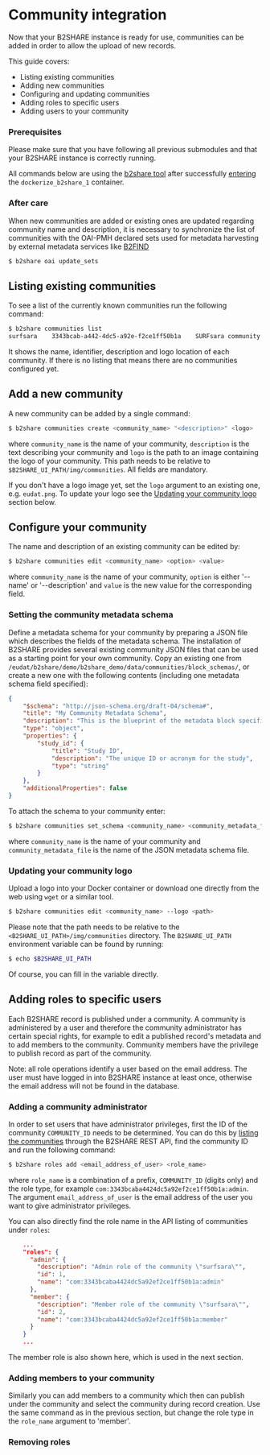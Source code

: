 # Community integration
Now that your B2SHARE instance is ready for use, communities can be added in order to allow the upload of new records.

This guide covers:
- Listing existing communities
- Adding new communities
- Configuring and updating communities
- Adding roles to specific users
- Adding users to your community

### Prerequisites
Please make sure that you have following all previous submodules and that your B2SHARE instance is correctly running.

All commands below are using the [b2share tool](08_Configuration.md#Using-the-b2share-tool) after successfully [entering](08_Configuration.md#Entering-the-Docker-container-environment) the `dockerize_b2share_1` container.

### After care
When new communities are added or existing ones are updated regarding community name and description, it is necessary to synchronize the list of communities with the OAI-PMH declared sets used for metadata harvesting by external metadata services like [B2FIND](https://b2find.eudat.eu)

```sh
$ b2share oai update_sets
```

## Listing existing communities
To see a list of the currently known communities run the following command:

```sh
$ b2share communities list
surfsara    3343bcab-a442-4dc5-a92e-f2ce1ff50b1a    SURFsara community    /img/communities/surfsara.png
```

It shows the name, identifier, description and logo location of each community. If there is no listing that means there are no communities configured yet.

## Add a new community
A new community can be added by a single command:

```sh
$ b2share communities create <community_name> "<description>" <logo>
```

where `community_name` is the name of your community, `description` is the text describing your community and `logo` is the path to an image containing the logo of your community. This path needs to be relative to `$B2SHARE_UI_PATH/img/communities`. All fields are mandatory.

If you don't have a logo image yet, set the `logo` argument to an existing one, e.g. `eudat.png`. To update your logo see the [Updating your community logo](#Updating-your-community-logo) section below.

## Configure your community
The name and description of an existing community can be edited by:

```sh
$ b2share communities edit <community_name> <option> <value>
```

where `community_name` is the name of your community, `option` is either '--name' or '--description' and `value` is the new value for the corresponding field.

### Setting the community metadata schema
Define a metadata schema for your community by preparing a JSON file which describes the fields of the metadata schema. The installation of B2SHARE provides several existing community JSON files that can be used as a starting point for your own community. Copy an existing one from `/eudat/b2share/demo/b2share_demo/data/communities/block_schemas/`, or create a new one with the following contents (including one metadata schema field specified):

```json
{
    "$schema": "http://json-schema.org/draft-04/schema#",
    "title": "My Community Metadata Schema",
    "description": "This is the blueprint of the metadata block specific for My Community community",
    "type": "object",
    "properties": {
        "study_id": {
            "title": "Study ID",
            "description": "The unique ID or acronym for the study",
            "type": "string"
        }
    },
    "additionalProperties": false
}
```

To attach the schema to your community enter:

```sh
$ b2share communities set_schema <community_name> <community_metadata_file>
```

where `community_name` is the name of your community and `community_metadata_file` is the name of the JSON metadata schema file.

### Updating your community logo
Upload a logo into your Docker container or download one directly from the web using `wget` or a similar tool.

```sh
$ b2share communities edit <community_name> --logo <path>
```

Please note that the path needs to be relative to the `<B2SHARE_UI_PATH>/img/communities` directory. The `B2SHARE_UI_PATH` environment variable can be found by running:

```sh
$ echo $B2SHARE_UI_PATH
```

Of course, you can fill in the variable directly.

## Adding roles to specific users
Each B2SHARE record is published under a community. A community is administered by a user and therefore the community administrator has certain special rights, for example to edit a published record's metadata and to add members to the community. Community members have the privilege to publish record as part of the community.

Note: all role operations identify a user based on the email address. The user must have logged in into B2SHARE instance at least once, otherwise the email address will not be found in the database.

### Adding a community administrator
In order to set users that have administrator privileges, first the ID of the community `COMMUNITY_ID` needs to be determined. You can do this by [listing the communities](https://YOUR_B2SHARE/api/communities) through the B2SHARE REST API, find the community ID and run the following command:

```sh
$ b2share roles add <email_address_of_user> <role_name>
```

where `role_name` is a combination of a prefix, `COMMUNITY_ID` (digits only) and the role type, for example `com:3343bcaba4424dc5a92ef2ce1ff50b1a:admin`. The argument `email_address_of_user` is the email address of the user you want to give administrator privileges.

You can also directly find the role name in the API listing of communities under `roles`:

```json
    ...
    "roles": {
      "admin": {
        "description": "Admin role of the community \"surfsara\"",
        "id": 1,
        "name": "com:3343bcaba4424dc5a92ef2ce1ff50b1a:admin"
      },
      "member": {
        "description": "Member role of the community \"surfsara\"",
        "id": 2,
        "name": "com:3343bcaba4424dc5a92ef2ce1ff50b1a:member"
      }
    }
    ...
```

The member role is also shown here, which is used in the next section.

### Adding members to your community
Similarly you can add members to a community which then can publish under the community and select the community during record creation. Use the same command as in the previous section, but change the role type in the `role_name` argument to 'member'.

### Removing roles

